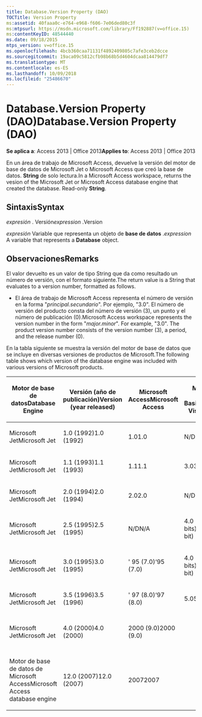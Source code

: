```yaml
---
title: Database.Version Property (DAO)
TOCTitle: Version Property
ms:assetid: 40faaa0c-e764-e968-f606-7e06ded80c3f
ms:mtpsurl: https://msdn.microsoft.com/library/Ff192887(v=office.15)
ms:contentKeyID: 48544440
ms.date: 09/18/2015
mtps_version: v=office.15
ms.openlocfilehash: 4bcb360caa71131f4892409805c7afe3ceb2dcce
ms.sourcegitcommit: 19aca09c5812cfb98b68b5d4604dcaa814479df7
ms.translationtype: MT
ms.contentlocale: es-ES
ms.lasthandoff: 10/09/2018
ms.locfileid: "25486670"
---
```

# <a name="databaseversion-property-dao"></a><span data-ttu-id="b009d-102">Database.Version Property (DAO)</span><span class="sxs-lookup"><span data-stu-id="b009d-102">Database.Version Property (DAO)</span></span>


<span data-ttu-id="b009d-103">**Se aplica a**: Access 2013 | Office 2013</span><span class="sxs-lookup"><span data-stu-id="b009d-103">**Applies to**: Access 2013 | Office 2013</span></span>

<span data-ttu-id="b009d-p101">En un área de trabajo de Microsoft Access, devuelve la versión del motor de base de datos de Microsoft Jet o Microsoft Access que creó la base de datos. **String** de solo lectura.</span><span class="sxs-lookup"><span data-stu-id="b009d-p101">In a Microsoft Access workspace, returns the vesion of the Microsoft Jet or Microsoft Access database engine that created the database. Read-only **String**.</span></span>

## <a name="syntax"></a><span data-ttu-id="b009d-106">Sintaxis</span><span class="sxs-lookup"><span data-stu-id="b009d-106">Syntax</span></span>

<span data-ttu-id="b009d-107">*expresión* . Versión</span><span class="sxs-lookup"><span data-stu-id="b009d-107">*expression* .Version</span></span>

<span data-ttu-id="b009d-108">*expresión* Variable que representa un objeto de **base de datos** .</span><span class="sxs-lookup"><span data-stu-id="b009d-108">*expression* A variable that represents a **Database** object.</span></span>

## <a name="remarks"></a><span data-ttu-id="b009d-109">Observaciones</span><span class="sxs-lookup"><span data-stu-id="b009d-109">Remarks</span></span>

<span data-ttu-id="b009d-110">El valor devuelto es un valor de tipo String que da como resultado un número de versión, con el formato siguiente.</span><span class="sxs-lookup"><span data-stu-id="b009d-110">The return value is a String that evaluates to a version number, formatted as follows.</span></span>

  - <span data-ttu-id="b009d-p102">El área de trabajo de Microsoft Access representa el número de versión en la forma "*principal.secundario*". Por ejemplo, "3.0". El número de versión del producto consta del número de versión (3), un punto y el número de publicación (0).</span><span class="sxs-lookup"><span data-stu-id="b009d-p102">Microsoft Access workspace represents the version number in the form "*major.minor*". For example, "3.0". The product version number consists of the version number (3), a period, and the release number (0).</span></span>

<span data-ttu-id="b009d-114">En la tabla siguiente se muestra la versión del motor de base de datos que se incluye en diversas versiones de productos de Microsoft.</span><span class="sxs-lookup"><span data-stu-id="b009d-114">The following table shows which version of the database engine was included with various versions of Microsoft products.</span></span>

<table style="width:100%;">
<colgroup>
<col style="width: 16%" />
<col style="width: 16%" />
<col style="width: 16%" />
<col style="width: 16%" />
<col style="width: 16%" />
<col style="width: 16%" />
</colgroup>
<thead>
<tr class="header">
<th><p><span data-ttu-id="b009d-115">Motor de base de datos</span><span class="sxs-lookup"><span data-stu-id="b009d-115">Database Engine</span></span></p></th>
<th><p><span data-ttu-id="b009d-116">Versión (año de publicación)</span><span class="sxs-lookup"><span data-stu-id="b009d-116">Version (year released)</span></span></p></th>
<th><p><span data-ttu-id="b009d-117">Microsoft Access</span><span class="sxs-lookup"><span data-stu-id="b009d-117">Microsoft Access</span></span></p></th>
<th><p><span data-ttu-id="b009d-118">Microsoft Visual Basic</span><span class="sxs-lookup"><span data-stu-id="b009d-118">Microsoft Visual Basic</span></span></p></th>
<th><p><span data-ttu-id="b009d-119">Microsoft Excel</span><span class="sxs-lookup"><span data-stu-id="b009d-119">Microsoft Excel</span></span></p></th>
<th><p><span data-ttu-id="b009d-120">Microsoft Visual C++</span><span class="sxs-lookup"><span data-stu-id="b009d-120">Microsoft Visual C++</span></span></p></th>
</tr>
</thead>
<tbody>
<tr class="odd">
<td><p><span data-ttu-id="b009d-121">Microsoft Jet</span><span class="sxs-lookup"><span data-stu-id="b009d-121">Microsoft Jet</span></span></p></td>
<td><p><span data-ttu-id="b009d-122">1.0 (1992)</span><span class="sxs-lookup"><span data-stu-id="b009d-122">1.0 (1992)</span></span></p></td>
<td><p><span data-ttu-id="b009d-123">1.0</span><span class="sxs-lookup"><span data-stu-id="b009d-123">1.0</span></span></p></td>
<td><p><span data-ttu-id="b009d-124">N/D</span><span class="sxs-lookup"><span data-stu-id="b009d-124">N/A</span></span></p></td>
<td><p><span data-ttu-id="b009d-125">N/D</span><span class="sxs-lookup"><span data-stu-id="b009d-125">N/A</span></span></p></td>
<td><p><span data-ttu-id="b009d-126">N/D</span><span class="sxs-lookup"><span data-stu-id="b009d-126">N/A</span></span></p></td>
</tr>
<tr class="even">
<td><p><span data-ttu-id="b009d-127">Microsoft Jet</span><span class="sxs-lookup"><span data-stu-id="b009d-127">Microsoft Jet</span></span></p></td>
<td><p><span data-ttu-id="b009d-128">1.1 (1993)</span><span class="sxs-lookup"><span data-stu-id="b009d-128">1.1 (1993)</span></span></p></td>
<td><p><span data-ttu-id="b009d-129">1.1</span><span class="sxs-lookup"><span data-stu-id="b009d-129">1.1</span></span></p></td>
<td><p><span data-ttu-id="b009d-130">3.0</span><span class="sxs-lookup"><span data-stu-id="b009d-130">3.0</span></span></p></td>
<td><p><span data-ttu-id="b009d-131">N/D</span><span class="sxs-lookup"><span data-stu-id="b009d-131">N/A</span></span></p></td>
<td><p><span data-ttu-id="b009d-132">N/D</span><span class="sxs-lookup"><span data-stu-id="b009d-132">N/A</span></span></p></td>
</tr>
<tr class="odd">
<td><p><span data-ttu-id="b009d-133">Microsoft Jet</span><span class="sxs-lookup"><span data-stu-id="b009d-133">Microsoft Jet</span></span></p></td>
<td><p><span data-ttu-id="b009d-134">2.0 (1994)</span><span class="sxs-lookup"><span data-stu-id="b009d-134">2.0 (1994)</span></span></p></td>
<td><p><span data-ttu-id="b009d-135">2.0</span><span class="sxs-lookup"><span data-stu-id="b009d-135">2.0</span></span></p></td>
<td><p><span data-ttu-id="b009d-136">N/D</span><span class="sxs-lookup"><span data-stu-id="b009d-136">N/A</span></span></p></td>
<td><p><span data-ttu-id="b009d-137">N/D</span><span class="sxs-lookup"><span data-stu-id="b009d-137">N/A</span></span></p></td>
<td><p><span data-ttu-id="b009d-138">N/D</span><span class="sxs-lookup"><span data-stu-id="b009d-138">N/A</span></span></p></td>
</tr>
<tr class="even">
<td><p><span data-ttu-id="b009d-139">Microsoft Jet</span><span class="sxs-lookup"><span data-stu-id="b009d-139">Microsoft Jet</span></span></p></td>
<td><p><span data-ttu-id="b009d-140">2.5 (1995)</span><span class="sxs-lookup"><span data-stu-id="b009d-140">2.5 (1995)</span></span></p></td>
<td><p><span data-ttu-id="b009d-141">N/D</span><span class="sxs-lookup"><span data-stu-id="b009d-141">N/A</span></span></p></td>
<td><p><span data-ttu-id="b009d-142">4.0 (16 bits)</span><span class="sxs-lookup"><span data-stu-id="b009d-142">4.0 (16-bit)</span></span></p></td>
<td><p><span data-ttu-id="b009d-143">N/D</span><span class="sxs-lookup"><span data-stu-id="b009d-143">N/A</span></span></p></td>
<td><p><span data-ttu-id="b009d-144">N/D</span><span class="sxs-lookup"><span data-stu-id="b009d-144">N/A</span></span></p></td>
</tr>
<tr class="odd">
<td><p><span data-ttu-id="b009d-145">Microsoft Jet</span><span class="sxs-lookup"><span data-stu-id="b009d-145">Microsoft Jet</span></span></p></td>
<td><p><span data-ttu-id="b009d-146">3.0 (1995)</span><span class="sxs-lookup"><span data-stu-id="b009d-146">3.0 (1995)</span></span></p></td>
<td><p><span data-ttu-id="b009d-147">' 95 (7.0)</span><span class="sxs-lookup"><span data-stu-id="b009d-147">‘95 (7.0)</span></span></p></td>
<td><p><span data-ttu-id="b009d-148">4.0 (32 bits)</span><span class="sxs-lookup"><span data-stu-id="b009d-148">4.0 (32-bit)</span></span></p></td>
<td><p><span data-ttu-id="b009d-149">' 95 (7.0)</span><span class="sxs-lookup"><span data-stu-id="b009d-149">‘95 (7.0)</span></span></p></td>
<td><p><span data-ttu-id="b009d-150">4.x</span><span class="sxs-lookup"><span data-stu-id="b009d-150">4.x</span></span></p></td>
</tr>
<tr class="even">
<td><p><span data-ttu-id="b009d-151">Microsoft Jet</span><span class="sxs-lookup"><span data-stu-id="b009d-151">Microsoft Jet</span></span></p></td>
<td><p><span data-ttu-id="b009d-152">3.5 (1996)</span><span class="sxs-lookup"><span data-stu-id="b009d-152">3.5 (1996)</span></span></p></td>
<td><p><span data-ttu-id="b009d-153">' 97 (8.0)</span><span class="sxs-lookup"><span data-stu-id="b009d-153">‘97 (8.0)</span></span></p></td>
<td><p><span data-ttu-id="b009d-154">5.0</span><span class="sxs-lookup"><span data-stu-id="b009d-154">5.0</span></span></p></td>
<td><p><span data-ttu-id="b009d-155">' 97 (8.0)</span><span class="sxs-lookup"><span data-stu-id="b009d-155">‘97 (8.0)</span></span></p></td>
<td><p><span data-ttu-id="b009d-156">5.0</span><span class="sxs-lookup"><span data-stu-id="b009d-156">5.0</span></span></p></td>
</tr>
<tr class="odd">
<td><p><span data-ttu-id="b009d-157">Microsoft Jet</span><span class="sxs-lookup"><span data-stu-id="b009d-157">Microsoft Jet</span></span></p></td>
<td><p><span data-ttu-id="b009d-158">4.0 (2000)</span><span class="sxs-lookup"><span data-stu-id="b009d-158">4.0 (2000)</span></span></p></td>
<td><p><span data-ttu-id="b009d-159">2000 (9.0)</span><span class="sxs-lookup"><span data-stu-id="b009d-159">2000 (9.0)</span></span></p></td>
<td><p></p></td>
<td><p><span data-ttu-id="b009d-160">2000 (9.0)</span><span class="sxs-lookup"><span data-stu-id="b009d-160">2000 (9.0)</span></span></p></td>
<td><p></p></td>
</tr>
<tr class="even">
<td><p><span data-ttu-id="b009d-161">Motor de base de datos de Microsoft Access</span><span class="sxs-lookup"><span data-stu-id="b009d-161">Microsoft Access database engine</span></span></p></td>
<td><p><span data-ttu-id="b009d-162">12.0 (2007)</span><span class="sxs-lookup"><span data-stu-id="b009d-162">12.0 (2007)</span></span></p></td>
<td><p><span data-ttu-id="b009d-163">2007</span><span class="sxs-lookup"><span data-stu-id="b009d-163">2007</span></span></p></td>
<td><p></p></td>
<td><p></p></td>
<td><p></p></td>
</tr>
</tbody>
</table>

